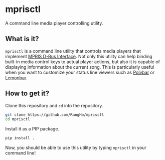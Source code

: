 # mprisctl

A command line media player controlling utility.

## What is it?

`mprisctl` is a command line utility that controls media players that implement [MPRIS D-Bus Interface](https://specifications.freedesktop.org/mpris-spec/2.2/). Not only this utility can help binding built-in media control keys to actual player actions, but also it is capable of displaying information about the current song. This is particularly useful when you want to customize your status line viewers such as [Polybar](https://github.com/polybar/polybar) or [Lemonbar](https://github.com/LemonBoy/bar).

## How to get it?

Clone this repository and `cd` into the repository.

```sh
git clone https://github.com/RangHo/mprisctl
cd mprisctl
```

Install it as a PIP package.

```sh
pip install .
```

Now, you should be able to use this utility by typing `mprisctl` in your command line!

